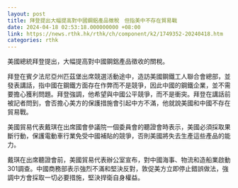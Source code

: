 ```yaml
---
layout: post
title: 拜登提出大幅提高對中國鋼鋁產品徵稅　但指美中不存在貿易戰
date: 2024-04-18 02:53:18.000000000 +08:00
link: https://news.rthk.hk/rthk/ch/component/k2/1749352-20240418.htm
categories: rthk
---
```


美國總統拜登提出，大幅提高對中國鋼鋁產品徵收的關稅。

拜登在賓夕法尼亞州匹茲堡出席競選活動途中，造訪美國鋼鐵工人聯合會總部，並發表講話，指中國在鋼鐵方面存在作弊而不是競爭，因此中國的鋼鐵企業，並不需要擔心獲利問題。拜登強調，他希望與中國公平競爭，而不是衝突。拜登在講話前被記者問到，會否擔心美方的保護措施會引起中方不滿，他就說美國和中國不存在貿易戰。

美國貿易代表戴琪在出席國會參議院一個委員會的聽證會時表示，美國必須採取果斷行動，保護電動車行業免受中國補貼的競爭，否則美國將失去生產這些產品的能力。

戴琪在出席聽證會前，美國貿易代表辦公室宣布，對中國海事、物流和造船業啟動301調查。中國商務部表示強烈不滿和堅決反對，敦促美方立即停止錯誤做法，強調中方會採取一切必要措施，堅決捍衛自身權益。
